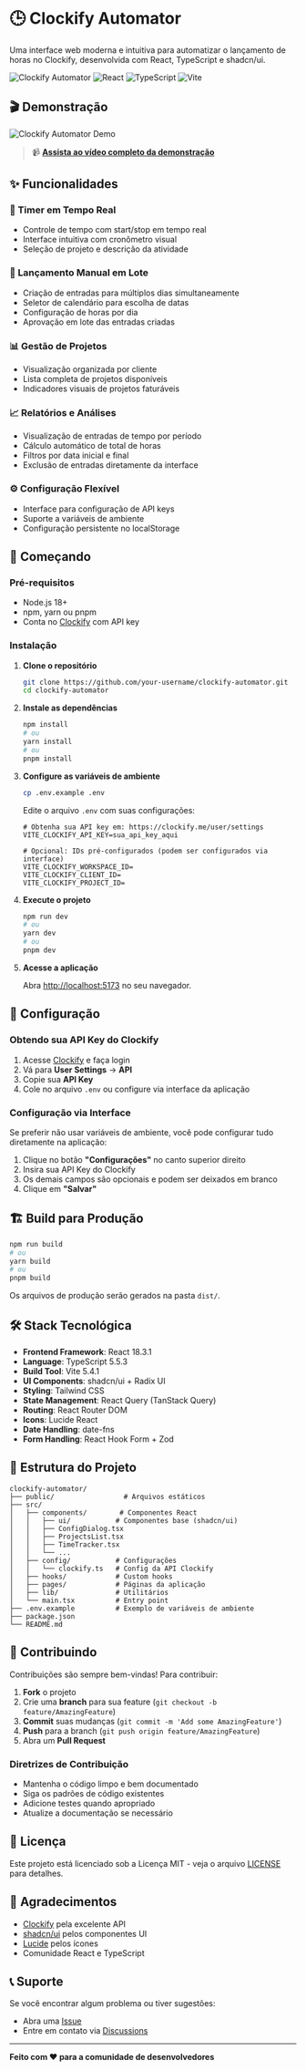# 🕒 Clockify Automator

Uma interface web moderna e intuitiva para automatizar o lançamento de horas no Clockify, desenvolvida com React, TypeScript e shadcn/ui.

![Clockify Automator](https://img.shields.io/badge/Clockify-Automator-blue?style=for-the-badge&logo=clockify)
![React](https://img.shields.io/badge/React-18.3.1-61DAFB?style=for-the-badge&logo=react)
![TypeScript](https://img.shields.io/badge/TypeScript-5.5.3-3178C6?style=for-the-badge&logo=typescript)
![Vite](https://img.shields.io/badge/Vite-5.4.1-646CFF?style=for-the-badge&logo=vite)

## 🎬 Demonstração

![Clockify Automator Demo](./public/videos/builderio-final-2-editado.gif)

> 📹 **[Assista ao vídeo completo da demonstração](./public/videos/builderio-final-2-editado.mp4)**

## ✨ Funcionalidades

### 🎯 Timer em Tempo Real
- Controle de tempo com start/stop em tempo real
- Interface intuitiva com cronômetro visual
- Seleção de projeto e descrição da atividade

### 📅 Lançamento Manual em Lote
- Criação de entradas para múltiplos dias simultaneamente
- Seletor de calendário para escolha de datas
- Configuração de horas por dia
- Aprovação em lote das entradas criadas

### 📊 Gestão de Projetos
- Visualização organizada por cliente
- Lista completa de projetos disponíveis
- Indicadores visuais de projetos faturáveis

### 📈 Relatórios e Análises
- Visualização de entradas de tempo por período
- Cálculo automático de total de horas
- Filtros por data inicial e final
- Exclusão de entradas diretamente da interface

### ⚙️ Configuração Flexível
- Interface para configuração de API keys
- Suporte a variáveis de ambiente
- Configuração persistente no localStorage

## 🚀 Começando

### Pré-requisitos

- Node.js 18+ 
- npm, yarn ou pnpm
- Conta no [Clockify](https://clockify.me) com API key

### Instalação

1. **Clone o repositório**
   ```bash
   git clone https://github.com/your-username/clockify-automator.git
   cd clockify-automator
   ```

2. **Instale as dependências**
   ```bash
   npm install
   # ou
   yarn install
   # ou
   pnpm install
   ```

3. **Configure as variáveis de ambiente**
   ```bash
   cp .env.example .env
   ```
   
   Edite o arquivo `.env` com suas configurações:
   ```env
   # Obtenha sua API key em: https://clockify.me/user/settings
   VITE_CLOCKIFY_API_KEY=sua_api_key_aqui
   
   # Opcional: IDs pré-configurados (podem ser configurados via interface)
   VITE_CLOCKIFY_WORKSPACE_ID=
   VITE_CLOCKIFY_CLIENT_ID=
   VITE_CLOCKIFY_PROJECT_ID=
   ```

4. **Execute o projeto**
   ```bash
   npm run dev
   # ou
   yarn dev
   # ou
   pnpm dev
   ```

5. **Acesse a aplicação**
   
   Abra [http://localhost:5173](http://localhost:5173) no seu navegador.

## 🔧 Configuração

### Obtendo sua API Key do Clockify

1. Acesse [Clockify](https://clockify.me) e faça login
2. Vá para **User Settings** → **API**
3. Copie sua **API Key**
4. Cole no arquivo `.env` ou configure via interface da aplicação

### Configuração via Interface

Se preferir não usar variáveis de ambiente, você pode configurar tudo diretamente na aplicação:

1. Clique no botão **"Configurações"** no canto superior direito
2. Insira sua API Key do Clockify
3. Os demais campos são opcionais e podem ser deixados em branco
4. Clique em **"Salvar"**

## 🏗️ Build para Produção

```bash
npm run build
# ou
yarn build
# ou
pnpm build
```

Os arquivos de produção serão gerados na pasta `dist/`.

## 🛠️ Stack Tecnológica

- **Frontend Framework**: React 18.3.1
- **Language**: TypeScript 5.5.3
- **Build Tool**: Vite 5.4.1
- **UI Components**: shadcn/ui + Radix UI
- **Styling**: Tailwind CSS
- **State Management**: React Query (TanStack Query)
- **Routing**: React Router DOM
- **Icons**: Lucide React
- **Date Handling**: date-fns
- **Form Handling**: React Hook Form + Zod

## 📁 Estrutura do Projeto

```
clockify-automator/
├── public/                 # Arquivos estáticos
├── src/
│   ├── components/        # Componentes React
│   │   ├── ui/           # Componentes base (shadcn/ui)
│   │   ├── ConfigDialog.tsx
│   │   ├── ProjectsList.tsx
│   │   ├── TimeTracker.tsx
│   │   └── ...
│   ├── config/           # Configurações
│   │   └── clockify.ts   # Config da API Clockify
│   ├── hooks/            # Custom hooks
│   ├── pages/            # Páginas da aplicação
│   ├── lib/              # Utilitários
│   └── main.tsx          # Entry point
├── .env.example          # Exemplo de variáveis de ambiente
├── package.json
└── README.md
```

## 🤝 Contribuindo

Contribuições são sempre bem-vindas! Para contribuir:

1. **Fork** o projeto
2. Crie uma **branch** para sua feature (`git checkout -b feature/AmazingFeature`)
3. **Commit** suas mudanças (`git commit -m 'Add some AmazingFeature'`)
4. **Push** para a branch (`git push origin feature/AmazingFeature`)
5. Abra um **Pull Request**

### Diretrizes de Contribuição

- Mantenha o código limpo e bem documentado
- Siga os padrões de código existentes
- Adicione testes quando apropriado
- Atualize a documentação se necessário

## 📝 Licença

Este projeto está licenciado sob a Licença MIT - veja o arquivo [LICENSE](LICENSE) para detalhes.

## 🙏 Agradecimentos

- [Clockify](https://clockify.me) pela excelente API
- [shadcn/ui](https://ui.shadcn.com) pelos componentes UI
- [Lucide](https://lucide.dev) pelos ícones
- Comunidade React e TypeScript

## 📞 Suporte

Se você encontrar algum problema ou tiver sugestões:

- Abra uma [Issue](https://github.com/your-username/clockify-automator/issues)
- Entre em contato via [Discussions](https://github.com/your-username/clockify-automator/discussions)

---

**Feito com ❤️ para a comunidade de desenvolvedores**